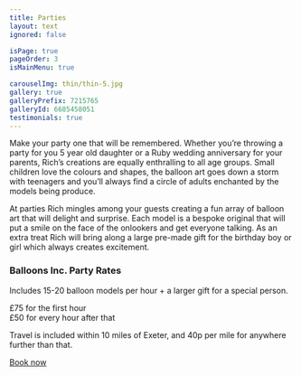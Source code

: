 ```yaml
---
title: Parties
layout: text
ignored: false

isPage: true
pageOrder: 3
isMainMenu: true

carouselImg: thin/thin-5.jpg
gallery: true
galleryPrefix: 7215765
galleryId: 6685458051
testimonials: true
---
```

Make your party one that will be remembered. Whether you’re throwing a party for you 5 year old daughter or a Ruby wedding anniversary for your parents, Rich’s creations are equally enthralling to all age groups. Small children love the colours and shapes, the balloon art goes down a storm with teenagers and you’ll always find a circle of adults enchanted by the models being produce.

At parties Rich mingles among your guests creating a fun array of balloon art that will delight and surprise. Each model is a bespoke original that will put a smile on the face of the onlookers and get everyone talking. As an extra treat Rich will bring along a large pre-made gift for the birthday boy or girl which always creates excitement.

### Balloons Inc. Party Rates

Includes 15-20 balloon models per hour + a larger gift for a special person.

£75 for the first hour  
£50 for every hour after that

Travel is included within 10 miles of Exeter, and 40p per mile for anywhere further than that.

<a href="contact.html" class="button">Book now</a>